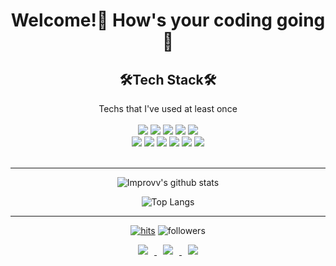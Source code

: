 <div align=center><h1>Welcome!👋 How's your coding going🤡</h1></div>

<div align=center><h2>🛠Tech Stack🛠</h2>
Techs that I've used at least once</div>

<div align=center>
<br>
<img src="https://img.shields.io/badge/JAVA-007396?style=for-the-badge&logo=java&logoColor=white">
<img src="https://img.shields.io/badge/Spring-6DB33F?style=for-the-badge&logo=Spring&logoColor=white">
<img src="https://img.shields.io/badge/mysql-4479A1?style=for-the-badge&logo=mysql&logoColor=white">
<img src="https://img.shields.io/badge/mariaDB-003545?style=for-the-badge&logo=mariaDB&logoColor=white">
<img src="https://img.shields.io/badge/javascript-F7DF1E?style=for-the-badge&logo=javascript&logoColor=black">
<br>
<img src="https://img.shields.io/badge/jquery-0769AD?style=for-the-badge&logo=jquery&logoColor=white">
<img src="https://img.shields.io/badge/html-E34F26?style=for-the-badge&logo=html5&logoColor=white">
<img src="https://img.shields.io/badge/css-1572B6?style=for-the-badge&logo=css3&logoColor=white">
<img src="https://img.shields.io/badge/github-181717?style=for-the-badge&logo=github&logoColor=white">
<img src="https://img.shields.io/badge/linux-FCC624?style=for-the-badge&logo=linux&logoColor=black">
<img src="https://img.shields.io/badge/Python-3766AB?style=for-the-badge&logo=Python&logoColor=white"/>
<br><br>
</div>
<hr>

<div align=center>

![Improvv's github stats](https://github-readme-stats.vercel.app/api?username=improvv&show_icons=true&theme=radical) 

![Top Langs](https://github-readme-stats.vercel.app/api/top-langs/?username=improvv&layout=compact&theme=dracula)

<!--[![Solved.ac Profile](http://mazassumnida.wtf/api/generate_badge?boj=jinjeong619)](https://solved.ac/jinjeong619)
    백준
<img src="http://mazandi.herokuapp.com/api?handle=jinjeong619&theme=warm"/>-->

<hr>

[![hits](https://hits.seeyoufarm.com/api/count/incr/badge.svg?url=https%3A%2F%2Fgithub.com%2Fjinjeong619&count_bg=%237A7A7A&title_bg=%23FFADCC&icon=reverbnation.svg&icon_color=%23FF0000&title=hits&edge_flat=false)](https://hits.seeyoufarm.com)
![followers](https://img.shields.io/github/followers/improvv?style=social)

<a href="https://howsitgoin.tistory.com">
    <img 
        src="http://img.shields.io/badge/-Tech%20Blog-655ced?style=flat&logo=github&link=https://howsitgoin.tistory.com/"
        style="height : auto; margin-left : 10px; margin-right : 10px;"/>
</a> <a href="https://instagram.com/improvv_dev">
    <img 
        src="http://img.shields.io/badge/-Instagram-white?style=flat&logo=Instagram&link=https://instagram.com/improvv_dev/"
        style="height : auto; margin-left : 10px; margin-right : 10px;"/>
</a> <a href="mailto:jinjeong619@gmail.com">
    <img 
        src="https://img.shields.io/badge/Gmail-d14836?style=flat-square&logo=Gmail&logoColor=white&link=mailto:jinjeong619@gmail.com"
        style="height : auto; margin-left : 10px; margin-right : 10px;"/>
</a>

</div>
